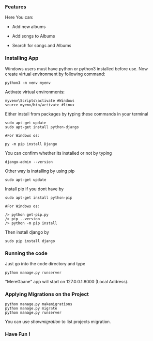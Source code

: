 

### Features
Here You can:
 - Add new albums
 - Add songs to Albums

 - Search for songs and Albums

### Installing App

Windows users must have python or python3 installed before use. Now create virtual environment by following command:
```
python3 -m venv myenv
```
Activate virtual environments:
```
myvenv\Scripts\activate #Windows
source myenv/bin/activate #linux
```
Either install from packages by typing these commands in your terminal
```
sudo apt-get update
sudo apt-get install python-django

#For Windows os:

py -m pip install Django

```

You can confirm whether its installed or not by typing 
```
django-admin --version
```

Other way is installing by using pip 
```
sudo apt-get update
```
Install pip if you dont have by 
```
sudo apt-get install python-pip

#For Windows os:

/> python get-pip.py
/> pip --version
/> python -m pip install
```
Then install django by 
```
sudo pip install django
```

### Running the code 
Just go into the code directory and type 
```
python manage.py runserver
```
"MereGaane" app will start on 127.0.0.1:8000 (Local Address).
 
### Applying Migrations on the Project 

```
python manage.py makemigrations
python manage.py migrate 
python manage.py runserver
```
You can use *showmigration*  to list projects migration.
### Have Fun ! 

   
